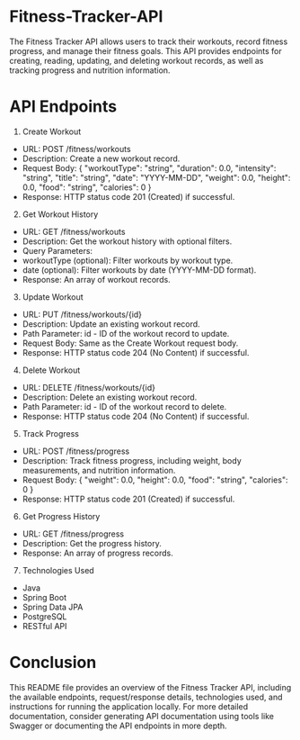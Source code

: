 # Fitness-Tracker-API

The Fitness Tracker API allows users to track their workouts, 
record fitness progress, and manage their fitness goals. 
This API provides endpoints for creating, reading, updating, and deleting workout records, 
as well as tracking progress and nutrition information.

# API Endpoints

1. Create Workout
- URL: POST /fitness/workouts
- Description: Create a new workout record.
- Request Body:
 {
  "workoutType": "string",
  "duration": 0.0,
  "intensity": "string",
  "title": "string",
  "date": "YYYY-MM-DD",
  "weight": 0.0,
  "height": 0.0,
  "food": "string",
  "calories": 0
}
- Response: HTTP status code 201 (Created) if successful.

2. Get Workout History
- URL: GET /fitness/workouts
- Description: Get the workout history with optional filters.
- Query Parameters:
- workoutType (optional): Filter workouts by workout type.
- date (optional): Filter workouts by date (YYYY-MM-DD format).
- Response: An array of workout records.

3. Update Workout
- URL: PUT /fitness/workouts/{id}
- Description: Update an existing workout record.
- Path Parameter: id - ID of the workout record to update.
- Request Body: Same as the Create Workout request body.
- Response: HTTP status code 204 (No Content) if successful.

4. Delete Workout
- URL: DELETE /fitness/workouts/{id}
- Description: Delete an existing workout record.
- Path Parameter: id - ID of the workout record to delete.
- Response: HTTP status code 204 (No Content) if successful.

5. Track Progress
- URL: POST /fitness/progress
- Description: Track fitness progress, including weight, body measurements, and nutrition information.
- Request Body:
 {
  "weight": 0.0,
  "height": 0.0,
  "food": "string",
  "calories": 0
 }
- Response: HTTP status code 201 (Created) if successful.

6. Get Progress History
- URL: GET /fitness/progress
- Description: Get the progress history.
- Response: An array of progress records.

7. Technologies Used
- Java
- Spring Boot
- Spring Data JPA
- PostgreSQL
- RESTful API

# Conclusion
This README file provides an overview of the Fitness Tracker API, 
including the available endpoints, request/response details, technologies used, 
and instructions for running the application locally. For more detailed documentation, 
consider generating API documentation using tools like Swagger or documenting the API endpoints in more depth.




